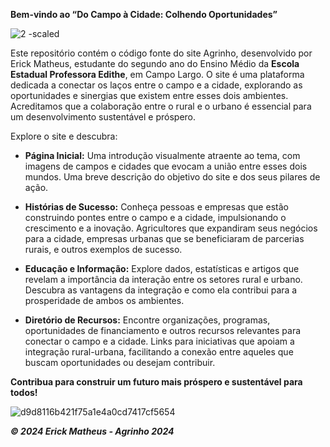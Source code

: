 
**Bem-vindo ao “Do Campo à Cidade: Colhendo Oportunidades”**

![2 -scaled](https://github.com/erickmth/agrinhoedithe-2024/assets/160558291/ef0d8a01-a9cc-4b25-9cd1-fc5f1ab5cae2)

Este repositório contém o código fonte do site Agrinho, desenvolvido por Erick Matheus, estudante do segundo ano do Ensino Médio da **Escola Estadual Professora Edithe**, em Campo Largo. O site é uma plataforma dedicada a conectar os laços entre o campo e a cidade, explorando as oportunidades e sinergias que existem entre esses dois ambientes. Acreditamos que a colaboração entre o rural e o urbano é essencial para um desenvolvimento sustentável e próspero.

Explore o site e descubra:
- **Página Inicial:** Uma introdução visualmente atraente ao tema, com imagens de campos e cidades que evocam a união entre esses dois mundos. Uma breve descrição do objetivo do site e dos seus pilares de ação.

- **Histórias de Sucesso:** Conheça pessoas e empresas que estão construindo pontes entre o campo e a cidade, impulsionando o crescimento e a inovação. Agricultores que expandiram seus negócios para a cidade, empresas urbanas que se beneficiaram de parcerias rurais, e outros exemplos de sucesso.
  
- **Educação e Informação:** Explore dados, estatísticas e artigos que revelam a importância da interação entre os setores rural e urbano. Descubra as vantagens da integração e como ela contribui para a prosperidade de ambos os ambientes.
- **Diretório de Recursos:** Encontre organizações, programas, oportunidades de financiamento e outros recursos relevantes para conectar o campo e a cidade. Links para iniciativas que apoiam a integração rural-urbana, facilitando a conexão entre aqueles que buscam oportunidades ou desejam contribuir.
  
**Contribua para construir um futuro mais próspero e sustentável para todos!**

 ![d9d8116b421f75a1e4a0cd7417cf5654](https://github.com/erickmth/agrinhoedithe-2024/assets/160558291/df79938b-923e-42f9-b8e8-0540d1551368)

_**© 2024 Erick Matheus - Agrinho 2024**_
